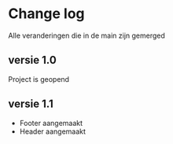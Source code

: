 # Change log

Alle veranderingen die in de main zijn gemerged

## versie 1.0
Project is geopend

## versie 1.1
- Footer aangemaakt
- Header aangemaakt
